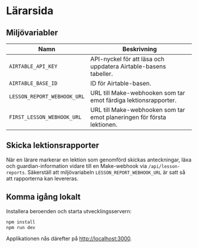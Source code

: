 # Lärarsida

## Miljövariabler

| Namn | Beskrivning |
| --- | --- |
| `AIRTABLE_API_KEY` | API-nyckel för att läsa och uppdatera Airtable-basens tabeller. |
| `AIRTABLE_BASE_ID` | ID för Airtable-basen. |
| `LESSON_REPORT_WEBHOOK_URL` | URL till Make-webhooken som tar emot färdiga lektionsrapporter. |
| `FIRST_LESSON_WEBHOOK_URL` | URL till Make-webhooken som tar emot planeringen för första lektionen. |

## Skicka lektionsrapporter

När en lärare markerar en lektion som genomförd skickas anteckningar, läxa och guardian-information vidare till en Make-webhook via `/api/lesson-reports`. Säkerställ att miljövariabeln `LESSON_REPORT_WEBHOOK_URL` är satt så att rapporterna kan levereras.

## Komma igång lokalt

Installera beroenden och starta utvecklingsservern:

```bash
npm install
npm run dev
```

Applikationen nås därefter på [http://localhost:3000](http://localhost:3000).
